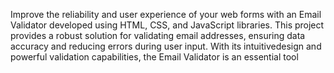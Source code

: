 Improve the reliability and user experience of your web forms with an Email Validator developed using HTML, CSS, and JavaScript libraries. This project provides a robust solution for validating email addresses, ensuring data accuracy and reducing errors during user input. With its intuitivedesign and powerful validation capabilities, the Email Validator is an essential tool
